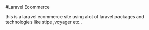 #Laravel Ecommerce

this is a laravel ecommerce site using alot of laravel packages and technologies like stipe ,voyager etc..